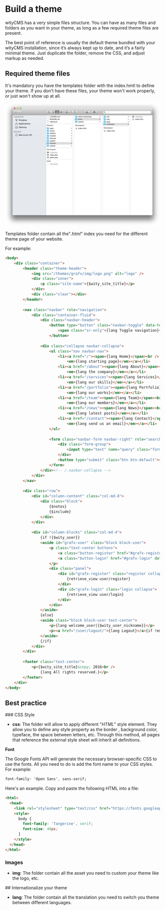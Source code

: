 # Build a theme

wityCMS has a very simple files structure. You can have as many files and folders as you want in your theme, as long as a few required theme files are present.

The best point of reference is usually the default theme bundled with your wityCMS installation, since it’s always kept up to date, and it’s a fairly minimal theme. Just duplicate the folder, remove the CSS, and adjust markup as needed.

## Required theme files

It's mandatory you have the templates folder with the index.hmtl to define your theme. If you don't have these files, your theme won't work properly, or just won't show up at all.  

![](02-folders-template.png)

Templates folder contain all the"*.html*" index you need for the different theme page of your website.

For example:

```html
<body>
    <div class="container">
        <header class="theme-header">
            <img src="/themes/grafx/img/logo.png" alt="logo" />
            <div class="inner">
                <p class="site-name">{$wity_site_title}</p>
            </div>
            <div class="clear"></div>
        </header>

        <nav class="navbar" role="navigation">
            <div class="container-fluid">
                <div class="navbar-header">
                    <button type="button" class="navbar-toggle" data-toggle="collapse" data-target=".navbar-collapse">
                        <span class="sr-only">{lang Toggle navigation}</span>
                    </button>

                <div class="collapse navbar-collapse">
                    <ul class="nav navbar-nav">
                        <li><a href="/"><span>{lang Home}</span><br />
                            <em>{lang starting page}</em></a></li>
                        <li><a href="/about"><span>{lang About}</span><br />
                            <em>{lang the company}</em></a></li>
                        <li><a href="/services"><span>{lang Services}</span><br />
                            <em>{lang our skills}</em></a></li>
                        <li><a href="/portfolio"><span>{lang Portfolio}</span><br />
                            <em>{lang our works}</em></a></li>
                        <li><a href="/team"><span>{lang Team}</span><br />
                            <em>{lang our members}</em></a></li>
                        <li><a href="/news"><span>{lang News}</span><br />
                            <em>{lang latest posts}</em></a></li>
                        <li><a href="/contact"><span>{lang Contact}</span><br />
                            <em>{lang send us an email}</em></a></li>
                    </ul>

                    <form class="navbar-form navbar-right" role="search" action="/search" method="get">
                        <div class="form-group">
                            <input type="text" name="query" class="form-control" placeholder="{lang Search the website}" size="30" />
                        </div>
                        <button type="submit" class="btn btn-default"><span class="glyphicon glyphicon-search"></span></button>
                    </form>
                </div><!-- /.navbar-collapse -->
            </div>
        </nav>

        <div class="row">
            <div id="column-content" class="col-md-8">
                <div class="block">
                    {$notes}
                    {$include}
                </div>
            </div>

            <div id="column-blocks" class="col-md-4">
                {if !{$wity_user}}
                <aside id="grafx-user" class="block block-user">
                    <p class="text-center buttons">
                        <a class="button-register" href="#grafx-register" data-toggle="collapse" data-parent="#grafx-user">{lang Sign up} <img src="/themes/grafx/img/sign-in.png" alt="Sign in" /></a>
                        <a class="button-login" href="#grafx-login" data-toggle="collapse" data-parent="#grafx-user"><img src="/themes/grafx/img/login.png" alt="Login" /> {lang Login}</a>
                    </p>
                    <div class="panel">
                        <div id="grafx-register" class="register collapse">
                            {retrieve_view user/register}
                        </div>
                        <div id="grafx-login" class="login collapse">
                            {retrieve_view user/login}
                        </div>
                    </div>
                </aside>
                {else}
                <aside class="block block-user text-center">
                    <p>{lang welcome_user|{$wity_user_nickname}}</p>
                    <p><a href="/user/logout/">{lang Logout}</a>{if !empty({$wity_user_access})} - <a href="/admin/">{lang Administration}</a>{/if}</p>
                </aside>
                {/if}
            </div>
        </div>

        <footer class="text-center">
            <p>{$wity_site_title}&copy; 2016<br />
                {lang All rights reserved.}</p>
        </footer>
    </div>
</body>
```

## Best practice 

### CSS Style

* **css**: The folder will allow to apply different "*HTML*" style element. They allow you to define any style property as the border , background color, typeface, the space between letters, etc. Through this method, all pages that reference the external style sheet will inherit all definitions.

**Font**

The Google Fonts API will generate the necessary browser-specific CSS to use the fonts. All you need to do is add the font name to your CSS styles. For example:

```css
font-family: 'Open Sans', sans-serif;
```

Here's an example. Copy and paste the following HTML into a file:

```html
<html>
  <head>
    <link rel="stylesheet" type="text/css" href="https://fonts.googleapis.com/css?family=Tangerine">
    <style>
      body {
        font-family: 'Tangerine', serif;
        font-size: 48px;
      }
    </style>
  </head>
</html>
```

### Images 

* **img**: The folder contain all the asset you need to custom your theme like the logo, etc.



## Internationalize your theme

* **lang**: The folder contain all the translation you need to switch you theme between different languages.